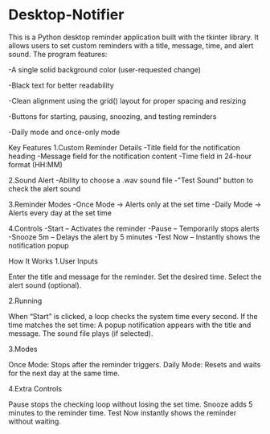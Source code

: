 # Desktop-Notifier

This is a Python desktop reminder application built with the tkinter library.
It allows users to set custom reminders with a title, message, time, and alert sound. The program features:

-A single solid background color (user-requested change)

-Black text for better readability

-Clean alignment using the grid() layout for proper spacing and resizing

-Buttons for starting, pausing, snoozing, and testing reminders

-Daily mode and once-only mode



Key Features
1.Custom Reminder Details
-Title field for the notification heading
-Message field for the notification content
-Time field in 24-hour format (HH:MM)

2.Sound Alert
-Ability to choose a .wav sound file
-"Test Sound” button to check the alert sound

3.Reminder Modes
-Once Mode → Alerts only at the set time
-Daily Mode → Alerts every day at the set time

4.Controls
-Start – Activates the reminder
-Pause – Temporarily stops alerts
-Snooze 5m – Delays the alert by 5 minutes
-Test Now – Instantly shows the notification popup




How It Works
1.User Inputs

  Enter the title and message for the reminder.
  Set the desired time.
  Select the alert sound (optional).

2.Running

  When “Start” is clicked, a loop checks the system time every second.
  If the time matches the set time:
    A popup notification appears with the title and message.
    The sound file plays (if selected).

3.Modes

  Once Mode: Stops after the reminder triggers.
  Daily Mode: Resets and waits for the next day at the same time.

4.Extra Controls

  Pause stops the checking loop without losing the set time.
  Snooze adds 5 minutes to the reminder time.
  Test Now instantly shows the reminder without waiting.
